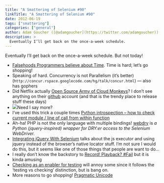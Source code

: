```yaml
---
title: "A Smattering of Selenium #90"
linkTitle: "A Smattering of Selenium #90"
date: 2012-06-19
tags: ["smattering"]
categories: ["general"]
author: Adam Goucher ([@adamgoucher](https://twitter.com/adamgoucher))
description: >
  Eventually I’ll get back on the once-a-week schedule.
---
```


Eventually I’ll get back on the once-a-week schedule. But not today!

*   [Falsehoods Programmers believe about Time](http://news.ycombinator.com/item?id=4128208). Time is hard; let’s go shopping!
*   Speaking of hard. Concurrency is not Parallelism (it’s better) (`http://concur.rspace.googlecode.com/hg/talk/concur.html`) — also has gophers
*   Did Netflix actually [Open Source Army of Cloud Monkeys](http://www.wired.com/wiredenterprise/2012/04/netflix_monkeys/all/1)? I don’t see anything on their [github](https://github.com/netflix) account (and that is the trendy place to release stuff these days)
*   ![](https://i0.wp.com/cdn.memegenerator.net/instances/400x/18503305.jpg)Need I say more?
*   I’ve used this trick a couple times [Python introspection – how to check current module / line of call from within function](http://stackoverflow.com/questions/5326539/python-introspection-how-to-check-current-module-line-of-call-from-within-fu)
*   Ah-ha! PHP is not the only language with multiple bindings! [webdry](https://bitbucket.org/niklasl/webdry) is _a Python (jquery-inspired) wrapper for DRY:er access to the Selenium WebDriver._
*   [Integrating jQuery With Selenium](http://code-thrill.blogspot.in/2012/04/integrating-jquery-with-selenium.html) talks about the js executor and using jquery instead of the browser’s native locator stuff. I’m not sure I would do this, but it seems like one of those things that people are want to do…
*   I really don’t know the backstory to [Record! Playback? #Fail](http://recordplaybackfail.com/) but it is kinda amusing
*   [Checking as an enabler for testing](https://blog.houseoftest.se/2012/03/26/checking-as-an-enabler-for-testing/) will annoy some since it follows the ‘testing vs checking’ distinction, but is bang on.
*   More reasons to go shopping! [Pragmatic Unicode](http://nedbatchelder.com/text/unipain.html)